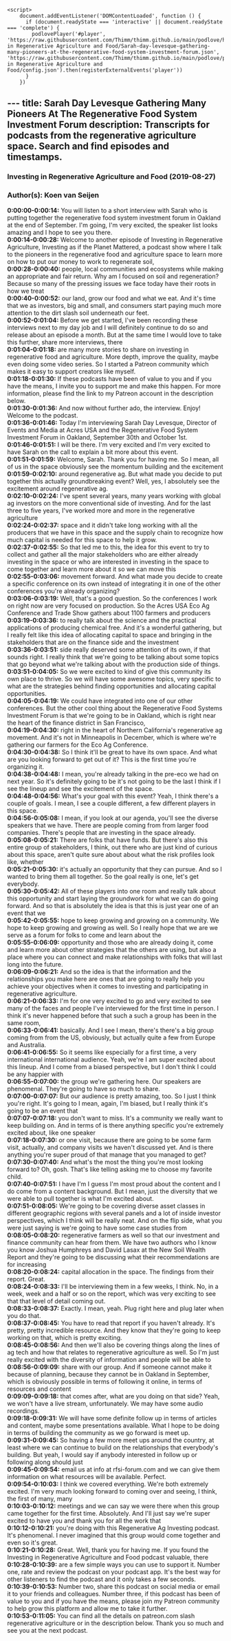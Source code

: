 <script src="https://cdn.podlove.org/web-player/embed.js"></script>
    <script>
        document.addEventListener('DOMContentLoaded', function () {
          if (document.readyState === 'interactive' || document.readyState === 'complete') {
            podlovePlayer('#player', 'https://raw.githubusercontent.com/Thimm/thimm.github.io/main/podlove/https://raw.githubusercontent.com/Thimm/thimm.github.io/main/podlove/podlove/Investing in Regenerative Agriculture and Food/Sarah-day-levesque-gathering-many-pioneers-at-the-regenerative-food-system-investment-forum.json', 'https://raw.githubusercontent.com/Thimm/thimm.github.io/main/podlove/podlove/Investing in Regenerative Agriculture and Food/config.json').then(registerExternalEvents('player'))
          }
        })
  </script>---
title: Sarah Day Levesque Gathering Many Pioneers At The Regenerative Food System Investment Forum
description: Transcripts for podcasts from the regenerative agriculture space. Search and find episodes and timestamps.
---

### Investing in Regenerative Agriculture and Food  (2019-08-27)  
### Author(s): Koen van Seijen  

**0:00:00-0:00:14:**  You will listen to a short interview with Sarah who is putting together the regenerative  food system investment forum in Oakland at the end of September.  I'm going, I'm very excited, the speaker list looks amazing and I hope to see you there.  
**0:00:14-0:00:28:**  Welcome to another episode of Investing in Regenerative Agriculture, Investing as if the  Planet Mattered, a podcast show where I talk to the pioneers in the regenerative food and  agriculture space to learn more on how to put our money to work to regenerate soil,  
**0:00:28-0:00:40:**  people, local communities and ecosystems while making an appropriate and fair return.  Why am I focused on soil and regeneration?  Because so many of the pressing issues we face today have their roots in how we treat  
**0:00:40-0:00:52:**  our land, grow our food and what we eat.  And it's time that we as investors, big and small, and consumers start paying much more  attention to the dirt slash soil underneath our feet.  
**0:00:52-0:01:04:**  Before we get started, I've been recording these interviews next to my day job and I  will definitely continue to do so and release about an episode a month.  But at the same time I would love to take this further, share more interviews, there  
**0:01:04-0:01:18:**  are many more stories to share on investing in regenerative food and agriculture.  More depth, improve the quality, maybe even doing some video series.  So I started a Patreon community which makes it easy to support creators like myself.  
**0:01:18-0:01:30:**  If these podcasts have been of value to you and if you have the means, I invite you to  support me and make this happen.  For more information, please find the link to my Patreon account in the description below.  
**0:01:30-0:01:36:**  And now without further ado, the interview.  Enjoy!  Welcome to the podcast.  
**0:01:36-0:01:46:**  Today I'm interviewing Sarah Day Levesque, Director of Events and Media at Acres USA  and the Regenerative Food System Investment Forum in Oakland, September 30th and October  1st.  
**0:01:46-0:01:51:**  I will be there.  I'm very excited and I'm very excited to have Sarah on the call to explain a bit more  about this event.  
**0:01:51-0:01:59:**  Welcome, Sarah.  Thank you for having me.  So I mean, all of us in the space obviously see the momentum building and the excitement  
**0:01:59-0:02:10:**  around regenerative ag.  But what made you decide to put together this actually groundbreaking event?  Well, yes, I absolutely see the excitement around regenerative ag.  
**0:02:10-0:02:24:**  I've spent several years, many years working with global ag investors on the more conventional  side of investing.  And for the last three to five years, I've worked more and more in the regenerative agriculture  
**0:02:24-0:02:37:**  space and it didn't take long working with all the producers that we have in this space  and the supply chain to recognize how much capital is needed for this space to help it  grow.  
**0:02:37-0:02:55:**  So that led me to this, the idea for this event to try to collect and gather all the  major stakeholders who are either already investing in the space or who are interested  in investing in the space to come together and learn more about it so we can move this  
**0:02:55-0:03:06:**  movement forward.  And what made you decide to create a specific conference on its own instead of integrating  it in one of the other conferences you're already organizing?  
**0:03:06-0:03:19:**  Well, that's a good question.  So the conferences I work on right now are very focused on production.  So the Acres USA Eco Ag Conference and Trade Show gathers about 1100 farmers and producers  
**0:03:19-0:03:36:**  to really talk about the science and the practical applications of producing chemical free.  And it's a wonderful gathering, but I really felt like this idea of allocating capital  to space and bringing in the stakeholders that are on the finance side and the investment  
**0:03:36-0:03:51:**  side really deserved some attention of its own, if that sounds right.  I really think that we're going to be talking about some topics that go beyond what we're  talking about with the production side of things.  
**0:03:51-0:04:05:**  So we were excited to kind of give this community its own place to thrive.  So we will have some awesome topics, very specific to what are the strategies behind  finding opportunities and allocating capital opportunities.  
**0:04:05-0:04:19:**  We could have integrated into one of our other conferences.  But the other cool thing about the Regenerative Food Systems Investment Forum is that we're  going to be in Oakland, which is right near the heart of the finance district in San Francisco,  
**0:04:19-0:04:30:**  right in the heart of Northern California's regenerative ag movement.  And it's not in Minneapolis in December, which is where we're gathering our farmers for the  Eco Ag Conference.  
**0:04:30-0:04:38:**  So I think it'll be great to have its own space.  And what are you looking forward to get out of it?  This is the first time you're organizing it.  
**0:04:38-0:04:48:**  I mean, you're already talking in the pre-eco we had on next year.  So it's definitely going to be it's not going to be the last I think if I see the lineup  and see the excitement of the space.  
**0:04:48-0:04:56:**  What's your goal with this event?  Yeah, I think there's a couple of goals.  I mean, I see a couple different, a few different players in this space.  
**0:04:56-0:05:08:**  I mean, if you look at our agenda, you'll see the diverse speakers that we have.  There are people coming from from larger food companies.  There's people that are investing in the space already.  
**0:05:08-0:05:21:**  There are folks that have funds.  But there's also this entire group of stakeholders, I think, out there who are just kind of curious  about this space, aren't quite sure about about what the risk profiles look like, whether  
**0:05:21-0:05:30:**  it's actually an opportunity that they can pursue.  And so I wanted to bring them all together.  So the goal really is one, let's get everybody.  
**0:05:30-0:05:42:**  All of these players into one room and really talk about this opportunity and start laying  the groundwork for what we can do going forward.  And so that is absolutely the idea is that this is just year one of an event that we  
**0:05:42-0:05:55:**  hope to keep growing and growing on a community.  We hope to keep growing and growing as well.  So I really hope that we are we serve as a forum for folks to come and learn about the  
**0:05:55-0:06:09:**  opportunity and those who are already doing it, come and learn more about other strategies  that the others are using, but also a place where you can connect and make relationships  with folks that will last long into the future.  
**0:06:09-0:06:21:**  And so the idea is that the information and the relationships you make here are ones that  are going to really help you achieve your objectives when it comes to investing and  participating in regenerative agriculture.  
**0:06:21-0:06:33:**  I'm for one very excited to go and very excited to see many of the faces and people I've interviewed  for the first time in person.  I think it's never happened before that such a such a group has been in the same room,  
**0:06:33-0:06:41:**  basically.  And I see I mean, there's there's a big group coming from from the US, obviously, but actually  quite a few from Europe and Australia.  
**0:06:41-0:06:55:**  So it seems like especially for a first time, a very international international audience.  Yeah, we're I am super excited about this lineup.  And I come from a biased perspective, but I don't think I could be any happier with  
**0:06:55-0:07:00:**  the group we're gathering here.  Our speakers are phenomenal.  They're going to have so much to share.  
**0:07:00-0:07:07:**  But our audience is pretty amazing, too.  So I just I think you're right.  It's going to I mean, again, I'm biased, but I really think it's going to be an event that  
**0:07:07-0:07:18:**  you don't want to miss.  It's a community we really want to keep building on.  And in terms of is there anything specific you're extremely excited about, like one speaker  
**0:07:18-0:07:30:**  or one visit, because there are going to be some farm visit, actually, and company visits  we haven't discussed yet.  And is there anything you're super proud of that manage that you managed to get?  
**0:07:30-0:07:40:**  And what's the most the thing you're most looking forward to?  Oh, gosh.  That's like telling asking me to choose my favorite child.  
**0:07:40-0:07:51:**  I have I'm I guess I'm most proud about the content and I do come from a content background.  But I mean, just the diversity that we were able to pull together is what I'm excited  about.  
**0:07:51-0:08:05:**  We're going to be covering diverse asset classes in different geographic regions with several  panels and a lot of inside investor perspectives, which I think will be really neat.  And on the flip side, what you were just saying is we're going to have some case studies from  
**0:08:05-0:08:20:**  regenerative farmers as well so that our investment and finance community can hear from them.  We have two authors who I know you know Joshua Humphreys and David Lasax at the New Soil  Wealth Report and they're going to be discussing what their recommendations are for increasing  
**0:08:20-0:08:24:**  capital allocation in the space.  The findings from their report.  Great.  
**0:08:24-0:08:33:**  I'll be interviewing them in a few weeks, I think.  No, in a week, week and a half or so on the report, which was very exciting to see that  that level of detail coming out.  
**0:08:33-0:08:37:**  Exactly.  I mean, yeah.  Plug right here and plug later when you do that.  
**0:08:37-0:08:45:**  You have to read that report if you haven't already.  It's pretty, pretty incredible resource.  And they know that they're going to keep working on that, which is pretty exciting.  
**0:08:45-0:08:56:**  And then we'll also be covering things along the lines of ag tech and how that relates  to regenerative agriculture as well.  So I'm just really excited with the diversity of information and people will be able to  
**0:08:56-0:09:09:**  share with our group.  And if someone cannot make it because of planning, because they cannot be in Oakland in September,  which is obviously possible in terms of following it online, in terms of resources and content  
**0:09:09-0:09:18:**  that comes after, what are you doing on that side?  Yeah, we won't have a live stream, unfortunately.  We may have some audio recordings.  
**0:09:18-0:09:31:**  We will have some definite follow up in terms of articles and content, maybe some presentations  available.  What I hope to be doing in terms of building the community as we go forward is meet up.  
**0:09:31-0:09:45:**  So having a few more meet ups around the country, at least where we can continue to build on  the relationships that everybody's building.  But yeah, I would say if anybody interested in follow up or following along should just  
**0:09:45-0:09:54:**  email us at info at rfsi-forum.com and we can give them information on what resources  will be available.  Perfect.  
**0:09:54-0:10:03:**  I think we covered everything.  We're both extremely excited.  I'm very much looking forward to coming over and seeing, I think, the first of many, many  
**0:10:03-0:10:12:**  meetings and we can say we were there when this group came together for the first time.  Absolutely.  And I'll just say we're super excited to have you and thank you for all the work that  
**0:10:12-0:10:21:**  you're doing with this Regenerative Ag Investing podcast.  It's phenomenal.  I never imagined that this group would come together and even so it's great.  
**0:10:21-0:10:28:**  Great.  Well, thank you for having me.  If you found the Investing in Regenerative Agriculture and Food podcast valuable, there  
**0:10:28-0:10:39:**  are a few simple ways you can use to support it.  Number one, rate and review the podcast on your podcast app.  It's the best way for other listeners to find the podcast and it only takes a few seconds.  
**0:10:39-0:10:53:**  Number two, share this podcast on social media or email it to your friends and colleagues.  Number three, if this podcast has been of value to you and if you have the means, please  join my Patreon community to help grow this platform and allow me to take it further.  
**0:10:53-0:11:05:**  You can find all the details on patreon.com slash regenerative agriculture or in the description  below.  Thank you so much and see you at the next podcast.  